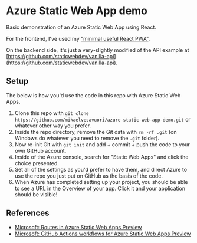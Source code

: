 # Azure Static Web App demo

Basic demonstration of an Azure Static Web App using React.

For the frontend, I've used my ["minimal useful React PWA"](https://github.com/mikaelvesavuori/minimal-useful-react-pwa).

On the backend side, it's just a very-slightly modified of the API example at [https://github.com/staticwebdev/vanilla-api](https://github.com/staticwebdev/vanilla-api).

## Setup

The below is how you'd use the code in this repo with Azure Static Web Apps.

1. Clone this repo with `git clone https://github.com/mikaelvesavuori/azure-static-web-app-demo.git` or whatever other way you prefer.
2. Inside the repo directory, remove the Git data with `rm -rf .git` (on Windows do whatever you need to remove the `.git` folder).
3. Now re-init Git with `git init` and add + commit + push the code to your own GitHub account.
4. Inside of the Azure console, search for "Static Web Apps" and click the choice presented.
5. Set all of the settings as you'd prefer to have them, and direct Azure to use the repo you just put on GitHub as the basis of the code.
6. When Azure has completed setting up your project, you should be able to see a URL in the Overview of your app. Click it and your application should be visible!

## References

- [Microsoft: Routes in Azure Static Web Apps Preview](https://docs.microsoft.com/en-us/azure/static-web-apps/routes)
- [Microsoft: GitHub Actions workflows for Azure Static Web Apps Preview](https://docs.microsoft.com/sv-se/azure/static-web-apps/github-actions-workflow)
